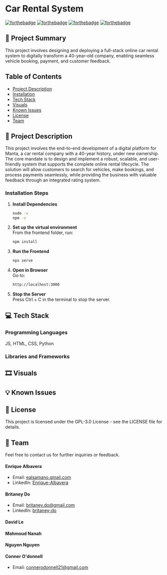 # Car Rental System

[![forthebadge](https://forthebadge.com/images/badges/uses-html.svg)](https://forthebadge.com)
[![forthebadge](https://forthebadge.com/images/badges/uses-css.svg)](https://forthebadge.com)
[![forthebadge](https://forthebadge.com/images/badges/made-with-javascript.svg)](https://forthebadge.com)
[![forthebadge](https://forthebadge.com/images/badges/made-with-python.svg)](https://forthebadge.com)

## 📰 Project Summary

This project involves designing and deploying a full-stack online car rental system to digitally transform a 40-year-old company, enabling seamless vehicle booking, payment, and customer feedback.

## Table of Contents

- [Project Description](#-project-description)
- [Installation](#-usage)
- [Tech Stack](#-tech-stack)
- [Visuals](#%EF%B8%8F-visuals)
- [Known Issues](#-known-issues)
- [License](#-license)
- [Team](#-team)


## 🔖 Project Description
This project involves the end-to-end development of a digital platform for Manta, a car rental company with a 40-year history, under new ownership. The core mandate is to design and implement a robust, scalable, and user-friendly system that supports the complete online rental lifecycle. The solution will allow customers to search for vehicles, make bookings, and process payments seamlessly, while providing the business with valuable feedback through an integrated rating system.

### Installation Steps

1. **Install Dependencies**
    ```bash
    node -v
    npm -v
    ```

2. **Set up the virtual environment**  
    From the frontend folder, run:
   ```bash
   npm install
   ```

3. **Run the Frontend**
   ```bash
   npx serve
   ```

4. **Open in Browser**  
    Go to:
    ```bash
    http://localhost:3000
    ```

5. **Stop the Server**  
    Press Ctrl + C in the terminal to stop the server.

## 💻 Tech Stack

### Programming Languages
JS, HTML, CSS, Python

### Libraries and Frameworks


## 🎞️ Visuals


## 💡 Known Issues


## 📝 License
This project is licensed under the GPL-3.0 License - see the LICENSE file for details.

## 👥 Team
Feel free to contact us for further inquiries or feedback.

#### Enrique Albavera
- Email: [ealsamano.gmail.com](mailto:ealsamano@gmail.com)
- LinkedIn: [Enrique-Albavera](https://www.linkedin.com/in/enrique-albavera-405218387/)

#### Britaney Do
- Email: [britaney.do@gmail.com](mailto:britaney.do@gmail.com)
- LinkedIn: [britaney-do](https://linkedin.com/in/britaney-do-6866a9230/)

#### David Le

#### Mahmoud Nanah

#### Nguyen Nguyen

#### Conner O'donnell
- Email: [connerodonnell21@gmail.com](mailto:connerodonnell21@gmail.com)

